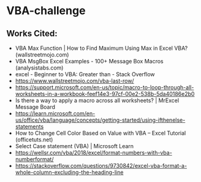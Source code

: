 # VBA-challenge

## Works Cited:

- VBA Max Function | How to Find Maximum Using Max in Excel VBA? (wallstreetmojo.com)
- VBA MsgBox Excel Examples - 100+ Message Box Macros (analysistabs.com)
- excel - Beginner to VBA: Greater than - Stack Overflow
- https://www.wallstreetmojo.com/vba-last-row/
- https://support.microsoft.com/en-us/topic/macro-to-loop-through-all-worksheets-in-a-workbook-feef14e3-97cf-00e2-538b-5da40186e2b0
- Is there a way to apply a macro across all worksheets? | MrExcel Message Board
- https://learn.microsoft.com/en-us/office/vba/language/concepts/getting-started/using-ifthenelse-statements
- How to Change Cell Color Based on Value with VBA – Excel Tutorial (officetuts.net)
- Select Case statement (VBA) | Microsoft Learn
- https://wellsr.com/vba/2018/excel/format-numbers-with-vba-numberformat/
- https://stackoverflow.com/questions/9730842/excel-vba-format-a-whole-column-excluding-the-heading-line
